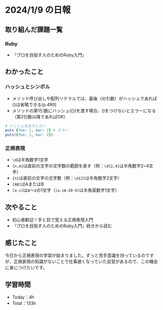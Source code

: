 # 2024/1/9 の日報

## 取り組んだ課題一覧

### Ruby
- 『プロを目指す人のためのRuby入門』

## わかったこと
### ハッシュとシンボル
- メソッド呼び出しや配列リテラルでは、最後（の引数）がハッシュであれば{}は省略できる(p.490)
- メソッドの第1引数にハッシュ({})を渡す場合、()をつけないとエラーになる（第2引数以降であればOK）
```ruby
# ハッシュを出力したい
puts {foo: 1, bar: 2} # エラー
puts({foo: 1, bar: 2})
```

### 正規表現
- `\d`は半角数字1文字
- `{n,m}`は直前の文字の文字数の範囲を表す（例：`\d{2,4}`は半角数字2~4文字）
- `{n}`は直前の文字の文字数（例：`\d{2}`は半角数字2文字）
- `[AB]`はAまたはB
- `[a-z]`はa〜zの1文字（`[a-zA-Z0-9]`は半角英数字1文字）

## 次やること
- 初心者歓迎！手と目で覚える正規表現入門
- 『プロを目指す人のためのRuby入門』続きから読む

## 感じたこと
今日から正規表現の学習が始まりました。ずっと苦手意識を持っているのですが、正規表現の知識がないことで仕事遅くなっていた自覚があるので、この機会に身につけたいです。

## 学習時間

- Today：4h
- Total：133h

